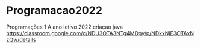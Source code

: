 # Programacao2022
Programações 1 A ano letivo 2022
criaçao java https://classroom.google.com/c/NDU3OTA3NTg4MDgy/p/NDkxNjE3OTAxNzQw/details
